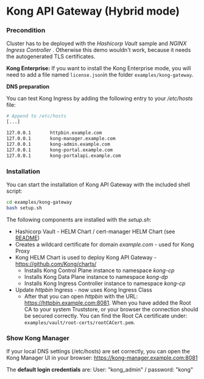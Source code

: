 # Kong API Gateway (Hybrid mode)

### Precondition

Cluster has to be deployed with the *Hashicorp Vault* sample and *NGINX Ingress Controller* . Otherwise this demo wouldn't work, because it needs the autogenerated TLS certificates.

**Kong Enterprise:** If you want to install the Kong Enterprise mode, you will need to add a file named `license.json`in the folder `examples/kong-gateway`.

**DNS preparation**

You can test Kong Ingress by adding the following entry to your */etc/hosts* file:

```bash
# Append to /etc/hosts
[...]

127.0.0.1		httpbin.example.com
127.0.0.1		kong-manager.example.com
127.0.0.1		kong-admin.example.com
127.0.0.1		kong-portal.example.com
127.0.0.1		kong-portalapi.example.com
```

### Installation

You can start the installation of Kong API Gateway with the included shell script:

```bash
cd examples/kong-gateway
bash setup.sh
```

The following components are installed with the *setup.sh*:

- Hashicorp Vault - HELM Chart / cert-manager HELM Chart (see [README](/showcases/vault.md))
- Creates a wildcard certificate for domain *example.com* - used for Kong Proxy
- Kong HELM Chart is used to deploy Kong API Gateway - https://github.com/Kong/charts/
  - Installs Kong Control Plane instance to namespace *kong-cp*
  - Installs Kong Data Plane instance to namespace *kong-dp*
  - Installs Kong Ingress Controller instance to namespace *kong-cp*
- Update *httpbin* Ingress - now uses Kong Ingress Class
  - After that you can open *httpbin* with the URL: https://httpbin.example.com:8081.
    When you have added the Root CA to your system Truststore, or your browser the connection should be secured correctly. You can find the Root CA certificate under: `examples/vault/root-certs/rootCACert.pem`.

### Show Kong Manager

If your local DNS settings (/etc/hosts) are set correctly, you can open the Kong Manager UI in your browser: https://kong-manager.example.com:8081

The **default login credentials** are:
User: "kong_admin" / password: "kong"